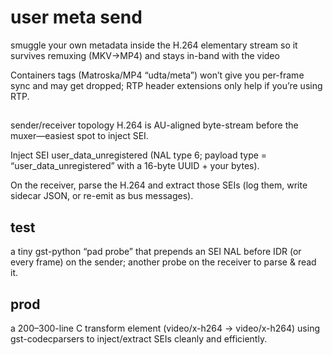 # user meta send



smuggle your own metadata inside the H.264 elementary stream so it survives remuxing (MKV→MP4) and stays in-band with the video

Containers tags (Matroska/MP4 “udta/meta”) won’t give you per-frame sync and may get dropped; RTP header extensions only help if you’re using RTP.

## 

 sender/receiver topology H.264 is AU-aligned byte-stream before the muxer—easiest spot to inject SEI.

Inject SEI user_data_unregistered (NAL type 6; payload type = “user_data_unregistered” with a 16-byte UUID + your bytes).

On the receiver, parse the H.264 and extract those SEIs (log them, write sidecar JSON, or re-emit as bus messages).

## test

a tiny gst-python “pad probe” that prepends an SEI NAL before IDR (or every frame) on the sender; another probe on the receiver to parse & read it.

## prod

a 200–300-line C transform element (video/x-h264 → video/x-h264) using gst-codecparsers to inject/extract SEIs cleanly and efficiently.